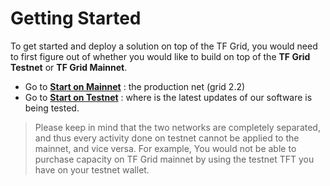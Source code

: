 # Getting Started

To get started and deploy a solution on top of the TF Grid, you would need to first figure out of whether you would like to build on top of the __TF Grid Testnet__ or __TF Grid Mainnet__. 

- Go to [__Start on Mainnet__](mainnet_getting_started.md) : the production net (grid 2.2)
- Go to [__Start on Testnet__](testnet_getting_started.md) : where is the latest updates of our software is being tested.

> Please keep in mind that the two networks are completely separated, and thus every activity done on testnet cannot be applied to the mainnet, and vice versa. For example, You would not be able to purchase capacity on TF Grid mainnet by using the testnet TFT you have on your testnet wallet.
